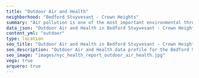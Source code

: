 ```yaml
---
title: "Outdoor Air and Health"
neighborhood: "Bedford Stuyvesant - Crown Heights"
summary: "Air pollution is one of the most important environmental threats to urban populations and while all people are exposed, pollutant emissions, levels of exposure, and population vulnerability vary across neighborhoods. Exposures to common air pollutants have been linked to respiratory and cardiovascular diseases, cancers, and premature deaths."
data_json: "Outdoor Air and Health in Bedford Stuyvesant - Crown Heights"
content_yml: "outdoor"
type: location
seo_title: "Outdoor Air and Health in Bedford Stuyvesant - Crown Heights"
seo_description: "Outdoor Air and Health data profile for the Bedford Stuyvesant - Crown Heights neighborhood of NYC."
seo_image: "images/nyc_health_report_outdoor_air_health.jpg"
vega: true
arquero: true
---
```

